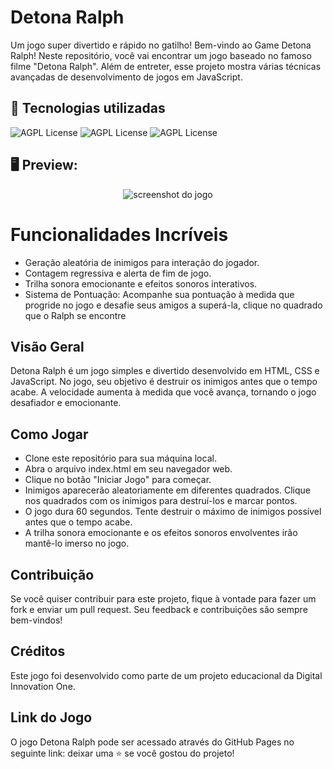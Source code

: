 # Detona Ralph

Um jogo super divertido e rápido no gatilho! 
Bem-vindo ao Game Detona Ralph! 
Neste repositório, você vai encontrar um jogo baseado no famoso filme "Detona Ralph". Além de entreter, esse projeto mostra várias técnicas avançadas de desenvolvimento de jogos em JavaScript.

## 🚀 Tecnologias utilizadas

![AGPL License](https://img.shields.io/badge/HTML5-E34F26?style=for-the-badge&logo=html5&logoColor=white)
![AGPL License](https://img.shields.io/badge/CSS3-1572B6?style=for-the-badge&logo=css3&logoColor=white)
![AGPL License](https://img.shields.io/badge/JavaScript-F7DF1E?style=for-the-badge&logo=javascript&logoColor=black)

## 🖥 Preview:

<p align="center">
  <img src="Game" title="screenshot" alt="screenshot do jogo">
</p>

# Funcionalidades Incríveis
- Geração aleatória de inimigos para interação do jogador.
- Contagem regressiva e alerta de fim de jogo.
- Trilha sonora emocionante e efeitos sonoros interativos.
- Sistema de Pontuação: Acompanhe sua pontuação à medida que progride no jogo e desafie seus amigos a superá-la, clique no quadrado que o Ralph se encontre

## Visão Geral

Detona Ralph é um jogo simples e divertido desenvolvido em HTML, CSS e JavaScript. No jogo, seu objetivo é destruir os inimigos antes que o tempo acabe. A velocidade aumenta à medida que você avança, tornando o jogo desafiador e emocionante.

## Como Jogar
- Clone este repositório para sua máquina local.
- Abra o arquivo index.html em seu navegador web.
- Clique no botão "Iniciar Jogo" para começar.
- Inimigos aparecerão aleatoriamente em diferentes quadrados. Clique nos quadrados com os inimigos para destruí-los e marcar pontos.
- O jogo dura 60 segundos. Tente destruir o máximo de inimigos possível antes que o tempo acabe.
- A trilha sonora emocionante e os efeitos sonoros envolventes irão mantê-lo imerso no jogo.

## Contribuição

Se você quiser contribuir para este projeto, fique à vontade para fazer um fork e enviar um pull request. Seu feedback e contribuições são sempre bem-vindos!

## Créditos
Este jogo foi desenvolvido como parte de um projeto educacional da Digital Innovation One.


## Link do Jogo

O jogo Detona Ralph pode ser acessado através do GitHub Pages no seguinte link: 
deixar uma ⭐️ se você gostou do projeto!
